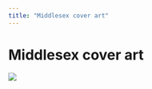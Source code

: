 ```yaml
---
title: "Middlesex cover art"
---
```


# Middlesex cover art

![][1]

 [1]: /images/middlesex_cover_art.jpg